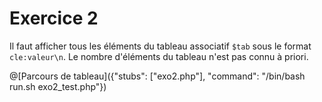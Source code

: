 # Exercice 2

Il faut afficher tous les éléments du tableau associatif `$tab` sous le format `cle:valeur\n`. Le nombre d'éléments du tableau n'est pas connu à priori.

@[Parcours de tableau]({"stubs": ["exo2.php"], "command": "/bin/bash run.sh exo2_test.php"})
